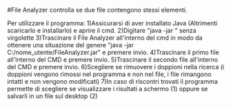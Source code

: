 #File Analyzer controlla se due file contengono stessi elementi.

Per utilizzare il programma:
1)Assicurarsi di aver installato Java (Altrimenti scaricarlo e installarlo) e aprire il cmd.
2)Digitare "java -jar " senza virgolette
3)Trascinare il File Analyzer all'interno del cmd in modo da ottenere una situazione del genere
	"java -jar C:/nome_utente/FileAnalyzer.jar" e premere invio.
4)Trascinare il primo file all'interno del CMD e premere invio.
5)Trascinare il secondo file all'interno del CMD e premere invio.
6)Scegliere se rimuovere i doppioni nella ricerca (i doppioni vengono rimossi nel programma e non nel file,
	i file rimangono intatti e non vengono modificati)
7)In caso di riscontri trovati il programma permette di scegliere se visualizzare i risultati a schermo (1)
	oppure se salvarli in un file sul desktop (2)

